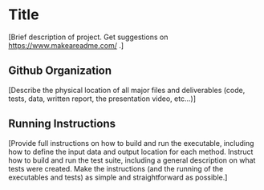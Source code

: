 # Title

[Brief description of project. Get suggestions on https://www.makeareadme.com/ .]

## Github Organization

[Describe the physical location of all major files and deliverables (code, tests, data, written report, the presentation video, etc...)]

## Running Instructions

[Provide full instructions on how to build and run the executable, including how to define the input data and output location for each method. Instruct how to build and run the test suite, including a general description on what tests were created. Make the instructions (and the running of the executables and tests) as simple and straightforward as possible.]